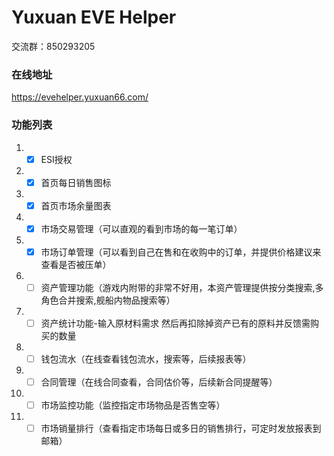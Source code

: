 # Yuxuan EVE Helper
交流群：850293205

### 在线地址

https://evehelper.yuxuan66.com/

### 功能列表
1. - [x] ESI授权
2. - [x] 首页每日销售图标
3. - [x] 首页市场余量图表
4. - [x] 市场交易管理（可以直观的看到市场的每一笔订单）
5. - [x] 市场订单管理（可以看到自己在售和在收购中的订单，并提供价格建议来查看是否被压单）
6. - [ ] 资产管理功能（游戏内附带的非常不好用，本资产管理提供按分类搜索,多角色合并搜索,舰船内物品搜索等）
7. - [ ] 资产统计功能-输入原材料需求  然后再扣除掉资产已有的原料并反馈需购买的数量
8. - [ ] 钱包流水（在线查看钱包流水，搜索等，后续报表等）
9. - [ ] 合同管理（在线合同查看，合同估价等，后续新合同提醒等）
10. - [ ] 市场监控功能（监控指定市场物品是否售空等）
11. - [ ] 市场销量排行（查看指定市场每日或多日的销售排行，可定时发放报表到邮箱） 
